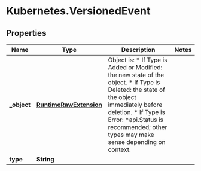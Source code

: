 # Kubernetes.VersionedEvent

## Properties
Name | Type | Description | Notes
------------ | ------------- | ------------- | -------------
**_object** | [**RuntimeRawExtension**](RuntimeRawExtension.md) | Object is:  * If Type is Added or Modified: the new state of the object.  * If Type is Deleted: the state of the object immediately before deletion.  * If Type is Error: *api.Status is recommended; other types may make sense    depending on context. | 
**type** | **String** |  | 


